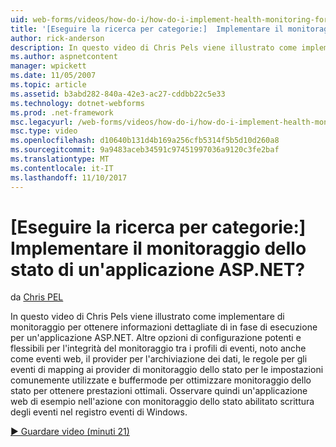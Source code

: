 ```yaml
---
uid: web-forms/videos/how-do-i/how-do-i-implement-health-monitoring-for-an-aspnet-application
title: '[Eseguire la ricerca per categorie:]  Implementare il monitoraggio dello stato di un''applicazione ASP.NET? | Microsoft Docs'
author: rick-anderson
description: In questo video di Chris Pels viene illustrato come implementare di monitoraggio per ottenere informazioni dettagliate di in fase di esecuzione per un'applicazione ASP.NET. Informazioni su avanzato e...
ms.author: aspnetcontent
manager: wpickett
ms.date: 11/05/2007
ms.topic: article
ms.assetid: b3abd282-840a-42e3-ac27-cddbb22c5e33
ms.technology: dotnet-webforms
ms.prod: .net-framework
msc.legacyurl: /web-forms/videos/how-do-i/how-do-i-implement-health-monitoring-for-an-aspnet-application
msc.type: video
ms.openlocfilehash: d10640b131d4b169a256cfb5314f5b5d10d260a8
ms.sourcegitcommit: 9a9483aceb34591c97451997036a9120c3fe2baf
ms.translationtype: MT
ms.contentlocale: it-IT
ms.lasthandoff: 11/10/2017
---
```

<a name="how-do-i--implement-health-monitoring-for-an-aspnet-application"></a>[Eseguire la ricerca per categorie:]  Implementare il monitoraggio dello stato di un'applicazione ASP.NET?
====================
da [Chris PEL](https://twitter.com/chrispels)

In questo video di Chris Pels viene illustrato come implementare di monitoraggio per ottenere informazioni dettagliate di in fase di esecuzione per un'applicazione ASP.NET. Altre opzioni di configurazione potenti e flessibili per l'integrità del monitoraggio tra i profili di eventi, noto anche come eventi web, il provider per l'archiviazione dei dati, le regole per gli eventi di mapping ai provider di monitoraggio dello stato per le impostazioni comunemente utilizzate e buffermode per ottimizzare monitoraggio dello stato per ottenere prestazioni ottimali. Osservare quindi un'applicazione web di esempio nell'azione con monitoraggio dello stato abilitato scrittura degli eventi nel registro eventi di Windows.

[&#9654; Guardare video (minuti 21)](https://channel9.msdn.com/Blogs/ASP-NET-Site-Videos/how-do-i-implement-health-monitoring-for-an-aspnet-application)
